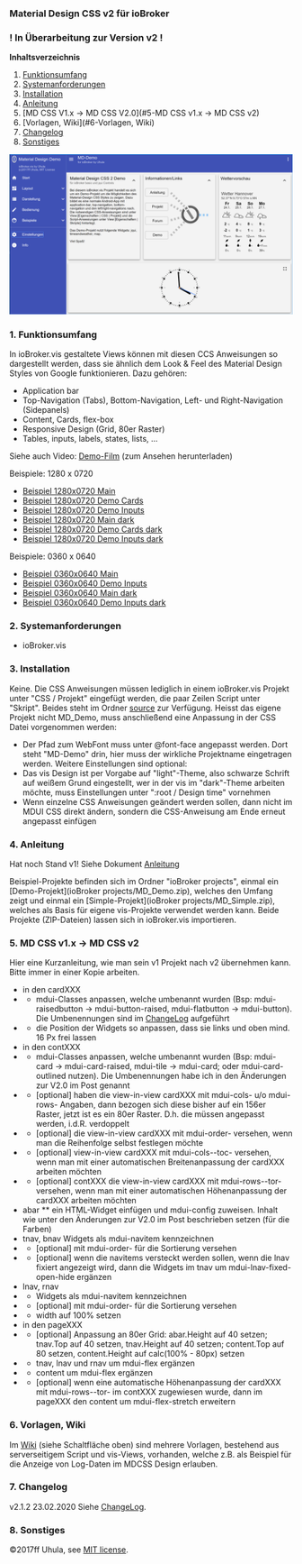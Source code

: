 ### Material Design CSS v2 für ioBroker

### ! In Überarbeitung zur Version v2 !

**Inhaltsverzeichnis**

1. [Funktionsumfang](#1-funktionsumfang)
2. [Systemanforderungen](#2-systemanforderungen)
3. [Installation](#3-installation)
4. [Anleitung](#4-anleitung)
5. [MD CSS V1.x -> MD CSS V2.0](#5-MD CSS v1.x -> MD CSS v2)
6. [Vorlagen, Wiki](#6-Vorlagen, Wiki)
7. [Changelog](#7-changelog)
8. [Sonstiges](#8-sonstiges)


![Beispiel 1280x0720 Main](docs/MD_1280x0720_Main.png?raw=true "Beispiel 1280x0720 Main")


### 1. Funktionsumfang
In ioBroker.vis gestaltete Views können mit diesen CCS Anweisungen so dargestellt werden, dass sie ähnlich dem  Look & Feel des Material Design Styles von Google funktionieren. Dazu gehören:
* Application bar
* Top-Navigation (Tabs), Bottom-Navigation, Left- und Right-Navigation (Sidepanels)
* Content, Cards, flex-box
* Responsive Design (Grid, 80er Raster)
* Tables, inputs, labels, states, lists, ...

Siehe auch Video: [Demo-Film](video/MD4ioBrokerV2.mp4) (zum Ansehen herunterladen)


Beispiele: 1280 x 0720
* [Beispiel 1280x0720 Main](docs/MD_1280x0720_Main.png?raw=true "Beispiel 1280x0720 Main")
* [Beispiel 1280x0720 Demo Cards](docs/MD_1280x0720_Cards.png?raw=true "Beispiel 1280x0720 Demo Cards")
* [Beispiel 1280x0720 Demo Inputs](docs/MD_1280x0720_Inputs.png?raw=true "Beispiel 1280x0720 Demo Inputs")
* [Beispiel 1280x0720 Main dark](docs/MD_1280x0720_Main_dark.png?raw=true "Beispiel 1280x0720 Main dark")
* [Beispiel 1280x0720 Demo Cards dark](docs/MD_1280x0720_Cards_dark.png?raw=true "Beispiel 1280x0720 Demo Cards dark")
* [Beispiel 1280x0720 Demo Inputs dark](docs/MD_1280x0720_Inputs_dark.png?raw=true "Beispiel 1280x0720 Demo Inputs dark")

Beispiele: 0360 x 0640
* [Beispiel 0360x0640 Main](docs/MD_0360x0640_Main.png?raw=true "Beispiel 0360x0640 Main")
* [Beispiel 0360x0640 Demo Inputs](docs/MD_0360x0640_Inputs.png?raw=true "Beispiel 0360x0640 Demo Inputs")
* [Beispiel 0360x0640 Main dark](docs/MD_0360x0640_Main_dark.png?raw=true "Beispiel 0360x0640 Main dark")
* [Beispiel 0360x0640 Demo Inputs dark](docs/MD_0360x0640_Inputs_dark.png?raw=true "Beispiel 0360x0640 Demo Inputs dark")


### 2. Systemanforderungen
* ioBroker.vis


### 3. Installation
Keine. Die CSS Anweisungen müssen lediglich in einem ioBroker.vis Projekt unter "CSS / Projekt" eingefügt werden, die paar Zeilen Script unter "Skript". Beides steht im Ordner [source](source) zur Verfügung. Heisst das eigene Projekt nicht MD_Demo, muss anschließend eine Anpassung in der CSS Datei vorgenommen werden:  
* Der Pfad zum WebFont muss unter @font-face angepasst werden. Dort steht "MD-Demo" drin, hier muss der wirkliche Projektname eingetragen werden.
Weitere Einstellungen sind optional:
* Das vis Design ist per Vorgabe auf "light"-Theme, also schwarze Schrift auf weißem Grund eingestellt, wer in der vis im "dark"-Theme arbeiten möchte, muss Einstellungen unter ":root / Design time" vornehmen
* Wenn einzelne CSS Anweisungen geändert werden sollen, dann nicht im MDUI CSS direkt ändern, sondern die CSS-Anweisung am Ende erneut angepasst einfügen


### 4. Anleitung

Hat noch Stand v1!
Siehe Dokument [Anleitung](docs/anleitung.pdf)

Beispiel-Projekte befinden sich im Ordner "ioBroker projects", einmal ein [Demo-Projekt](ioBroker projects/MD_Demo.zip), welches den Umfang zeigt und einmal ein [Simple-Projekt](ioBroker projects/MD_Simple.zip), welches als Basis für eigene vis-Projekte verwendet werden kann. Beide Projekte (ZIP-Dateien) lassen sich in ioBroker.vis importieren.

### 5. MD CSS v1.x -> MD CSS v2
Hier eine Kurzanleitung, wie man sein v1 Projekt nach v2 übernehmen kann. Bitte immer in einer Kopie arbeiten.

* in den cardXXX
* *  mdui-Classes anpassen, welche umbenannt wurden (Bsp: mdui-raisedbutton -> mdui-button-raised, mdui-flatbutton -> mdui-button). Die Umbenennungen sind im [ChangeLog](./changelog.MD) aufgeführt
* *  die Position der Widgets so anpassen, dass sie links und oben mind. 16 Px frei lassen
* in den contXXX
* * mdui-Classes anpassen, welche umbenannt wurden (Bsp: mdui-card -> mdui-card-raised, mdui-tile -> mdui-card; oder mdui-card-outlined nutzen). Die Umbenennungen habe ich in den Änderungen zur V2.0 im Post genannt
* * [optional] haben die view-in-view cardXXX mit mdui-cols-<n> u/o mdui-rows-<n> Angaben, dann bezogen sich diese bisher auf ein 156er Raster, jetzt ist es ein 80er Raster. D.h. die <n> müssen angepasst werden, i.d.R. verdoppelt
* * [optional] die view-in-view cardXXX mit mdui-order-<n> versehen, wenn man die Reihenfolge selbst festlegen möchte
* * [optional] view-in-view cardXXX mit mdui-cols-<n>-toc-<m> versehen, wenn man mit einer automatischen Breitenanpassung der cardXXX arbeiten möchten
* * [optional] contXXX die view-in-view cardXXX mit mdui-rows-<n>-tor-<m> versehen, wenn man mit einer automatischen Höhenanpassung der cardXXX arbeiten möchten
* abar
** ein HTML-Widget einfügen und mdui-config zuweisen. Inhalt wie unter den Änderungen zur V2.0 im Post beschrieben setzen (für die Farben)
* tnav, bnav
Widgets als mdui-navitem kennzeichnen
* * [optional] mit mdui-order-<n> für die Sortierung versehen
* * [optional] wenn die navitems versteckt werden sollen, wenn die lnav fixiert angezeigt wird, dann die Widgets im tnav um mdui-lnav-fixed-open-hide ergänzen
* lnav, rnav
* * Widgets als mdui-navitem kennzeichnen
* * [optional] mit mdui-order-<n> für die Sortierung versehen
* * width auf 100% setzen
* in den pageXXX
* * [optional] Anpassung an 80er Grid: abar.Height auf 40 setzen; tnav.Top auf 40 setzen, tnav.Height auf 40 setzen; content.Top auf 80 setzen, content.Height auf calc(100% - 80px) setzen
* * tnav, lnav und rnav um mdui-flex ergänzen
* * content um mdui-flex ergänzen
* * [optional] wenn eine automatische Höhenanpassung der cardXXX mit mdui-rows-<n>-tor-<m> im contXXX zugewiesen wurde, dann im pageXXX den content um mdui-flex-stretch erweitern

### 6. Vorlagen, Wiki
Im [Wiki](https://github.com/Uhula/ioBroker-Material-Design-Style/wiki) (siehe Schaltfläche oben) sind mehrere Vorlagen, bestehend aus serverseitigem Script und vis-Views, vorhanden, welche z.B. als Beispiel für die Anzeige von Log-Daten im MDCSS Design erlauben.


### 7. Changelog
v2.1.2 23.02.2020
Siehe [ChangeLog](./changelog.MD).


### 8. Sonstiges

:copyright:2017ff Uhula, see [MIT license](./license.md).
